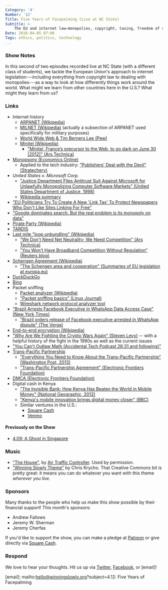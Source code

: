 ```yaml
---
Category: '4'
Number: '12'
Title: Five Years of Facepalming (Live at NC State)
Subtitle: >
    The EU and internet law—monopolies, copyright, taxing, freedom of speech, and learning from each other.
Date: 2016-04-05 07:00
Tags: ethics, politics, technology
...
```


### Show Notes

In this second of two episodes recorded live at NC State (with a different class of students), we tackle the European Union's approach to internet legislation---including everything from copyright law to dealing with monopolies---as a way to look at how differently things work around the world. What might we learn from other countries here in the U.S.? What might they learn from us?

### Links

- Internet history
    + [ARPANET (Wikipedia)](https://en.wikipedia.org/wiki/ARPANET)
    + [MILNET (Wikipedia)](https://en.wikipedia.org/wiki/MILNET) (actually a subsection of ARPANET used specifically for military purposes)
    + [World Wide Web & Tim Berners Lee (Pew)](http://www.pewinternet.org/2014/03/11/world-wide-web-timeline/)
    + [Minitel (Wikipedia)](https://en.wikipedia.org/wiki/Minitel)
        * ["Minitel, France’s precursor to the Web, to go dark on June 30 [2012]" (Ars Technica)](http://arstechnica.com/gadgets/2012/06/minitel-frances-precursor-to-the-web-to-go-dark-on-june-30/)
- [Monopsony (Economics Online)](http://www.economicsonline.co.uk/Business_economics/Monopsony.html)
    + Applied to the tech industry: ["Publishers' Deal with the Devil" (Stratechery)](https://stratechery.com/2014/publishers-deal-devil/)
- _United States v. Microsoft Corp._
    + ["Justice Department Files Antitrust Suit Against Microsoft for Unlawfully Monopolizing Computer Software Markets" (United States Department of Justice, 1998)](https://www.justice.gov/archive/atr/public/press_releases/1998/1764.htm)
    + [Wikipedia summary](https://en.wikipedia.org/wiki/United_States_v._Microsoft_Corp.)
- ["EU Politicians Try To Create A New 'Link Tax' To Protect Newspapers Who Don't Like Sites Linking For Free"](https://www.techdirt.com/articles/20150708/15115331584/eu-politicians-try-to-create-new-link-tax-to-protect-newspapers-who-dont-like-sites-linking-free.shtml)
- ["Google dominates search. But the real problem is its monopoly on data"](http://www.theguardian.com/technology/2015/apr/19/google-dominates-search-real-problem-monopoly-data)
- [Pirate Party (Wikipedia)](https://en.wikipedia.org/wiki/Pirate_Party)
- [TARDIS](http://tardis.wikia.com/wiki/TARDIS)
- [Last mile "loop unbundling" (Wikipedia)](https://en.wikipedia.org/wiki/Local-loop_unbundling)
    + ["We Don't Need Net Neutrality; We Need Competition" (Ars Technica)](http://arstechnica.com/tech-policy/2014/06/we-dont-need-net-neutrality-we-need-competition/)
    + ["You Won't Have Broadband Competition Without Regulation" (Reuters blog)](http://blogs.reuters.com/felix-salmon/2014/02/21/you-wont-have-broadband-competition-without-regulation/)
- [Schengen Agreement (Wikipedia)](https://en.wikipedia.org/wiki/Schengen_Agreement)
    - ["The Schengen area and cooperation" (Summaries of EU legislation at europa.eu)](http://eur-lex.europa.eu/legal-content/EN/TXT/?uri=URISERV%3Al33020)
- [DuckDuckGo](https://duckduckgo.com)
- [Bing](https://www.bing.com)
- Packet sniffing
    + [Packet analyzer (Wikipedia)](https://en.wikipedia.org/wiki/Packet_analyzer)
    + ["Packet sniffing basics" (Linux Journal)](http://www.linuxjournal.com/content/packet-sniffing-basics)
    + [Wireshark network protocol analyzer tool](https://www.wireshark.org)
- ["Brazil Arrests Facebook Executive in WhatsApp Data Access Case" (New York Times)](http://www.nytimes.com/2016/03/02/technology/brazil-arrests-facebook-executive-in-data-access-case.html?_r=0)
    + ["Brazil orders release of Facebook executive arrested in WhatsApp dispute" (The Verge)](http://www.theverge.com/2016/3/2/11145494/facebook-vp-being-released-brazil-whatsapp-dispute)
- [End-to-end encryption (Wikipedia)](https://en.wikipedia.org/wiki/End-to-end_encryption)
- ["Why Are We Fighting the Crypto Wars Again" (Steven Levy)](https://backchannel.com/why-are-we-fighting-the-crypto-wars-again-b5310a423295) -- with a helpful history of the fight in the 1990s as well as the current issues
- ["You Can't Outlaw Math (Accidental Tech Podcast 26:31 and following)"](https://overcast.fm/+CdRr-hLc/26:31)
- [Trans-Pacific Partnership](https://ustr.gov/tpp/)
    + ["Everything You Need to Know About the Trans-Pacific Partnership" (Washington Post, 2013)](https://www.washingtonpost.com/news/wonk/wp/2013/12/11/everything-you-need-to-know-about-the-trans-pacific-partnership/)
    + ["Trans-Pacific Partnership Agreement" (Electronic Frontiers Foundation)](https://www.eff.org/issues/tpp)
- [DMCA (Electronic Frontiers Foundation)](https://www.eff.org/issues/dmca)
- Digital cash in Kenya
    + ["The Invisible Bank: How Kenya Has Beaten the World in Mobile Money" (National Geographic, 2012)](http://voices.nationalgeographic.com/2012/07/04/the-invisible-bank-how-kenya-has-beaten-the-world-in-mobile-money/)
    + ["Kenya's mobile innovation brings digital money closer" (BBC)](http://www.bbc.com/news/business-28142515)
    + Similar ventures in the U.S.:
        + [Square Cash](https://cash.me)
        + [Venmo](https://venmo.com)


#### Previously on the Show

- [4.09: A Ghost in Singapore](http://www.winningslowly.org/4.09/)


### Music

  - ["The House"], by [Air Traffic Controller]. Used by permission.
  - ["Winning Slowly Theme"] by Chris Krycho. That Creative Commons bit is pretty great: it means you can do whatever you want with this theme *wherever you live*.

["The House"]: https://soundcloud.com/air-traffic-controller/thehouse
[Air Traffic Controller]: http://www.airtrafficcontrollermusic.com
["Winning Slowly Theme"]: //soundcloud.com/chriskrycho/winning-slowly


### Sponsors

Many thanks to the people who help us make this show possible by their financial support! This month's sponsors:

  - Andrew Fallows
  - Jeremy W. Sherman
  - Jeremy Cherfas

If you'd like to support the show, you can make a pledge at [Patreon] or give directly via [Square Cash].

[Patreon]: //www.patreon.com/winningslowly
[Square Cash]: //cash.me/$winningslowly


### Respond

We love to hear your thoughts. Hit us up via [Twitter], [Facebook], or [email]!

[Twitter]: //www.twitter.com/winningslowly
[Facebook]: //www.facebook.com/winningslowlypodcast
[email]: mailto:hello@winningslowly.org?subject=4.12: Five Years of Facepalming
